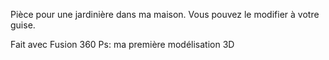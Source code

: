 Pièce pour une jardinière dans ma maison. Vous pouvez le modifier à votre guise.

Fait avec Fusion 360
Ps: ma première modélisation 3D
